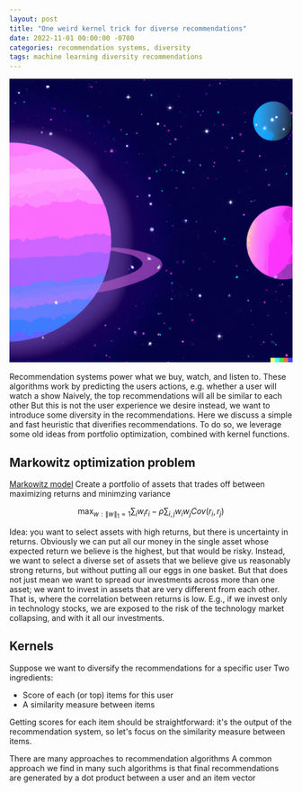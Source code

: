 ```yaml
---
layout: post
title: "One weird kernel trick for diverse recommendations"
date: 2022-11-01 00:00:00 -0700
categories: recommendation systems, diversity
tags: machine learning diversity recommendations
---
```



![vector space](/assets/img/vector-space.png)

Recommendation systems power what we buy, watch, and listen to.
These algorithms work by predicting the users actions, e.g. whether a user will watch a show
Naively, the top recommendations will all be similar to each other
But this is not the user experience we desire
instead, we want to introduce some diversity in the recommendations.
Here we discuss a simple and fast heuristic that diverifies recommendations.
To do so, we leverage some old ideas from portfolio optimization, combined with kernel functions.

## Markowitz optimization problem

[Markowitz model](https://en.wikipedia.org/wiki/Markowitz_model)
Create a portfolio of assets that trades off between maximizing returns and minimzing variance

$$ \max_{w: \|w\|_1 = 1} \sum_{i} w_i r_i - \rho \sum_{i, j} w_i w_j Cov(r_i, r_j) $$

Idea: you want to select assets with high returns, but there is uncertainty in returns.
Obviously we can put all our money in the single asset whose expected return we believe is the highest, but that would be risky.
Instead, we want to select a diverse set of assets that we believe give us reasonably strong returns, but without putting all our eggs in one basket.
But that does not just mean we want to spread our investments across more than one asset; we want to invest in assets that are very different from each other.
That is, where the correlation between returns is low.
E.g., if we invest only in technology stocks, we are exposed to the risk of the technology market collapsing, and with it all our investments.




## Kernels

Suppose we want to diversify the recommendations for a specific user
Two ingredients:
- Score of each (or top) items for this user
- A similarity measure between items

Getting scores for each item should be straightforward: it's the output of the recommendation system,
so let's focus on the similarity measure between items.




There are many approaches to recommendation algorithms
A common approach we find in many such algorithms is that final recommendations are generated by a dot product between a user and an item vector

